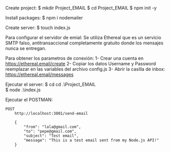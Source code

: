 Create project: 
$ mkdir Project_EMAIL
$ cd Project_EMAIL
$ npm init -y

Install packages:
$ npm i nodemailer

Create server:
$ touch index.js


Para configurar el servidor de emial: 
Se utiliza Ethereal que es un servicio SMTP falso, antitransaccional completamente gratuito donde los mensajes nunca se entregan.

Para obtener los parametros de conexión: 
1- Crear una cuenta en https://ethereal.email/create
2- Copiar los datos Username y Password reemplazar en las variables del archivo config.js
3- Abrir la casilla de inbox: https://ethereal.email/messages


Ejecutar el server:
$ cd cd .\Project_EMAIL\
$ node .\index.js 

Ejecutar el POSTMAN:
    
    POST
        http://localhost:3001/send-email

        {
            "from": "lala@gmail.com",
            "to": "pepe@gmail.com",
            "subject": "Test email",
            "message": "This is a test email sent from my Node.js API!"
        }
